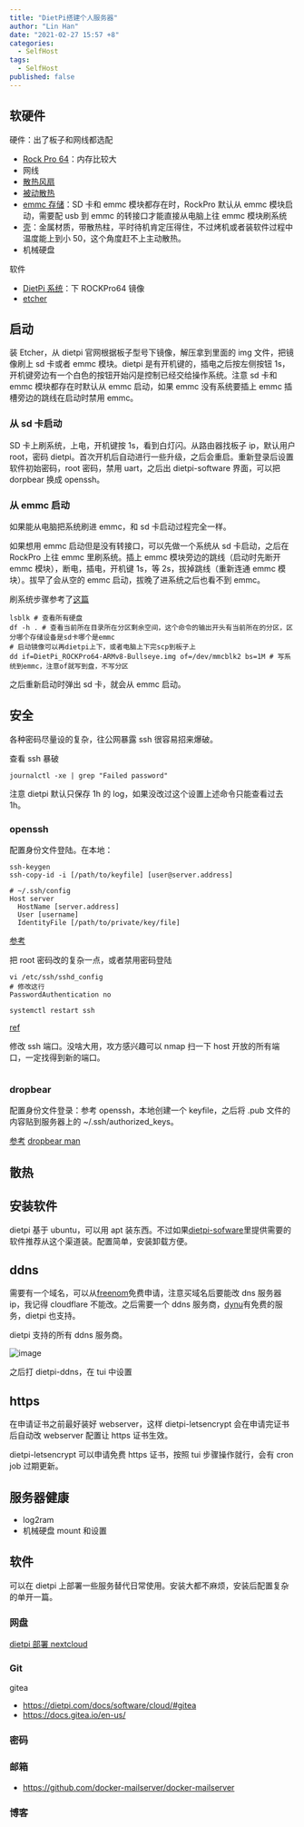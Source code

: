 ```yaml
---
title: "DietPi搭建个人服务器"
author: "Lin Han"
date: "2021-02-27 15:57 +8"
categories:
  - SelfHost
tags:
  - SelfHost
published: false
---
```


## 软硬件

硬件：出了板子和网线都选配

- [Rock Pro 64](https://www.pine64.org/rockpro64/)：内存比较大
- 网线
- [散热风扇](https://pine64.com/product/rockpro64-10mm-low-profile-heatsink-with-fan/)
- [被动散热](https://pine64.com/product/rockpro64-30mm-tall-profile-heatsink/)
- [emmc 存储](https://pine64.com/product/64gb-emmc-module/)：SD 卡和 emmc 模块都存在时，RockPro 默认从 emmc 模块启动，需要配 usb 到 emmc 的转接口才能直接从电脑上往 emmc 模块刷系统
- [壳](https://pine64.com/product/rockpro64-premium-aluminum-casing/)：金属材质，带散热柱，平时待机肯定压得住，不过烤机或者装软件过程中温度能上到小 50，这个角度赶不上主动散热。
- 机械硬盘

软件

- [DietPi 系统](https://dietpi.com/#downloadinfo)：下 ROCKPro64 镜像
- [etcher](https://www.balena.io/etcher)

## 启动

装 Etcher，从 dietpi 官网根据板子型号下镜像，解压拿到里面的 img 文件，把镜像刷上 sd 卡或者 emmc 模块。dietpi 是有开机键的，插电之后按左侧按钮 1s，开机键旁边有一个白色的按钮开始闪是控制已经交给操作系统。注意 sd 卡和 emmc 模块都存在时默认从 emmc 启动，如果 emmc 没有系统要插上 emmc 插槽旁边的跳线在启动时禁用 emmc。

### 从 sd 卡启动

SD 卡上刷系统，上电，开机键按 1s，看到白灯闪。从路由器找板子 ip，默认用户 root，密码 dietpi。首次开机后自动进行一些升级，之后会重启。重新登录后设置软件初始密码，root 密码，禁用 uart，之后出 dietpi-software 界面，可以把 dorpbear 换成 openssh。

### 从 emmc 启动

如果能从电脑把系统刷进 emmc，和 sd 卡启动过程完全一样。

如果想用 emmc 启动但是没有转接口，可以先做一个系统从 sd 卡启动，之后在 RockPro 上往 emmc 里刷系统。插上 emmc 模块旁边的跳线（启动时先断开 emmc 模块），断电，插电，开机键 1s，等 2s，拔掉跳线（重新连通 emmc 模块）。拔早了会从空的 emmc 启动，拔晚了进系统之后也看不到 emmc。

刷系统步骤参考了[这篇](https://wiki.radxa.com/Rockpi4/install/eMMC)

```shell
lsblk # 查看所有硬盘
df -h . # 查看当前所在目录所在分区剩余空间，这个命令的输出开头有当前所在的分区，区分哪个存储设备是sd卡哪个是emmc
# 启动镜像可以再dietpi上下，或者电脑上下完scp到板子上
dd if=DietPi_ROCKPro64-ARMv8-Bullseye.img of=/dev/mmcblk2 bs=1M # 写系统到emmc，注意of就写到盘，不写分区
```

之后重新启动时弹出 sd 卡，就会从 emmc 启动。

## 安全

各种密码尽量设的复杂，往公网暴露 ssh 很容易招来爆破。

查看 ssh 暴破

```shell
journalctl -xe | grep "Failed password"
```

注意 dietpi 默认只保存 1h 的 log，如果没改过这个设置上述命令只能查看过去 1h。

### openssh

配置身份文件登陆。在本地：

```shell
ssh-keygen
ssh-copy-id -i [/path/to/keyfile] [user@server.address]

# ~/.ssh/config
Host server
  HostName [server.address]
  User [username]
  IdentityFile [/path/to/private/key/file]
```

[参考](https://www.hostinger.com/tutorials/how-to-setup-passwordless-ssh/)

把 root 密码改的复杂一点，或者禁用密码登陆

```shell
vi /etc/ssh/sshd_config
# 修改这行
PasswordAuthentication no

systemctl restart ssh
```

[ref](https://linuxhandbook.com/ssh-disable-password-authentication/)

修改 ssh 端口。没啥大用，攻方感兴趣可以 nmap 扫一下 host 开放的所有端口，一定找得到新的端口。

```shell

```

### dropbear

配置身份文件登录：参考 openssh，本地创建一个 keyfile，之后将 .pub 文件的内容贴到服务器上的 ~/.ssh/authorized_keys。

[参考](https://github.com/mkj/dropbear#server-public-key-auth) [dropbear man](https://man.archlinux.org/man/community/dropbear/dropbear.8.en)

<!-- TODO: 怎么禁用密码登录 -->
<!-- TODO: 怎么用scp -->

## 散热

## 安装软件

dietpi 基于 ubuntu，可以用 apt 装东西。不过如果[dietpi-sofware](https://dietpi.com/docs/software/)里提供需要的软件推荐从这个渠道装。配置简单，安装卸载方便。

## ddns

需要有一个域名，可以从[freenom](https://www.freenom.com/en/index.html?lang=en)免费申请，注意买域名后要能改 dns 服务器 ip，我记得 cloudflare 不能改。之后需要一个 ddns 服务商，[dynu](https://www.dynu.com/)有免费的服务，dietpi 也支持。

dietpi 支持的所有 ddns 服务商。

![image](https://user-images.githubusercontent.com/29757093/224500872-22502e87-b835-4bc3-9656-85a22d61723b.png)

之后打 dietpi-ddns，在 tui 中设置

<!-- TODO：记录细节 -->

## https

在申请证书之前最好装好 webserver，这样 dietpi-letsencrypt 会在申请完证书后自动改 webserver 配置让 https 证书生效。

dietpi-letsencrypt 可以申请免费 https 证书，按照 tui 步骤操作就行，会有 cron job 过期更新。

## 服务器健康

- log2ram
- 机械硬盘 mount 和设置

## 软件

可以在 dietpi 上部署一些服务替代日常使用。安装大都不麻烦，安装后配置复杂的单开一篇。

### 网盘

[dietpi 部署 nextcloud]()

### Git

gitea

- https://dietpi.com/docs/software/cloud/#gitea
- https://docs.gitea.io/en-us/

### 密码

### 邮箱

- https://github.com/docker-mailserver/docker-mailserver

### 博客
